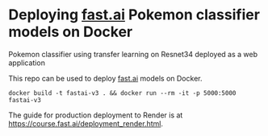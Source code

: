 # Deploying [fast.ai](https://www.fast.ai) Pokemon classifier models on Docker

Pokemon classifier using transfer learning on Resnet34 deployed as a web application

This repo can be used to deploy [fast.ai](https://github.com/fastai/fastai) models on Docker.
```
docker build -t fastai-v3 . && docker run --rm -it -p 5000:5000 fastai-v3
```

The guide for production deployment to Render is at https://course.fast.ai/deployment_render.html.

